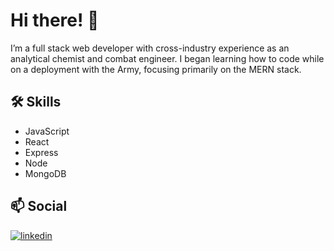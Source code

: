 # Hi there! 🙂

I’m a full stack web developer with cross-industry experience as an analytical chemist and combat engineer. I began learning how to code while on a deployment with the Army, focusing primarily on the MERN stack. 


## 🛠 Skills
- JavaScript
- React
- Express
- Node
- MongoDB

## 📫 Social
[![linkedin](https://img.shields.io/badge/linkedin-0A66C2?style=for-the-badge&logo=linkedin&logoColor=white)](https://www.linkedin.com/in/cesart98/)
